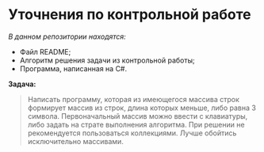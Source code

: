 # Уточнения по контрольной работе

*В данном репозитории находятся:*
* Файл README;
* Алгоритм решения задачи из контрольной работы;
* Программа, написанная на C#.

**Задача:**
>Написать программу, которая из имеющегося массива строк формирует массив из строк, длина которых меньше, либо равна 3 символа. Первоначальный массив можно ввести с клавиатуры, либо задать на страте выполнения алгоритма. При решении не рекомендуется пользоваться коллекциями. Лучше обойтись исключительно массивами.